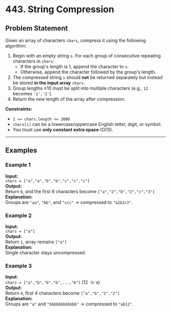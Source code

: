 # 443. String Compression

## Problem Statement
Given an array of characters `chars`, compress it using the following algorithm:

1. Begin with an empty string `s`. For each group of consecutive repeating characters in `chars`:
    - If the group's length is 1, append the character to `s`.
    - Otherwise, append the character followed by the group's length.
2. The compressed string `s` should **not** be returned separately but instead be stored **in the input array** `chars`.
3. Group lengths ≥10 must be split into multiple characters (e.g., `12` becomes `'1','2'`).
4. Return the new length of the array after compression.

**Constraints:**
- `1 <= chars.length <= 2000`
- `chars[i]` can be a lowercase/uppercase English letter, digit, or symbol.
- You must use **only constant extra space** (O(1)).

---

## Examples

### Example 1
**Input:**  
`chars = ["a","a","b","b","c","c","c"]`  
**Output:**  
Return `6`, and the first 6 characters become `["a","2","b","2","c","3"]`  
**Explanation:**  
Groups are `"aa"`, `"bb"`, and `"ccc"` → compressed to `"a2b2c3"`.

### Example 2
**Input:**  
`chars = ["a"]`  
**Output:**  
Return `1`, array remains `["a"]`  
**Explanation:**  
Single character stays uncompressed.

### Example 3
**Input:**  
`chars = ["a","b","b","b",...,"b"]` (12 `'b'`s)  
**Output:**  
Return `4`, first 4 characters become `["a","b","1","2"]`  
**Explanation:**  
Groups are `"a"` and `"bbbbbbbbbbbb"` → compressed to `"ab12"`.